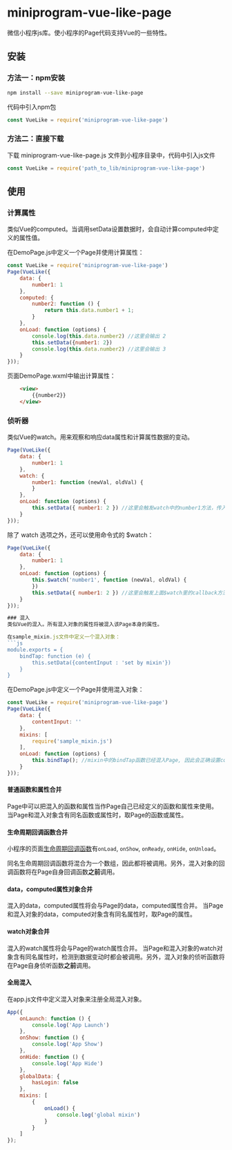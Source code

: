 # miniprogram-vue-like-page
微信小程序js库。使小程序的Page代码支持Vue的一些特性。
## 安装

### 方法一：npm安装
```bash
npm install --save miniprogram-vue-like-page
```
代码中引入npm包
```js
const VueLike = require('miniprogram-vue-like-page')
```
### 方法二：直接下载 
下载 miniprogram-vue-like-page.js 文件到小程序目录中，代码中引入js文件

```js
const VueLike = require('path_to_lib/miniprogram-vue-like-page')
```


## 使用
### 计算属性
类似Vue的computed。当调用setData设置数据时，会自动计算computed中定义的属性值。

在DemoPage.js中定义一个Page并使用计算属性：
```js
const VueLike = require('miniprogram-vue-like-page')
Page(VueLike({
    data: {
        number1: 1
    },
    computed: {
        number2: function () {
            return this.data.number1 + 1;
        }
    },
    onLoad: function (options) {
        console.log(this.data.number2) //这里会输出 2
        this.setData({number1: 2})
        console.log(this.data.number2) //这里会输出 3
    }
}));
```

页面DemoPage.wxml中输出计算属性：
```html
    <view>
        {{number2}}
    </view>
```

### 侦听器
类似Vue的watch。用来观察和响应data属性和计算属性数据的变动。
```js
Page(VueLike({
    data: {
        number1: 1
    },
    watch: {
        number1: function (newVal, oldVal) {
        }
    },
    onLoad: function (options) {
        this.setData({ number1: 2 }) //这里会触发watch中的number1方法，传入的参数newVal是2，oldVal是1
    }
}));
```
除了 watch 选项之外，还可以使用命令式的 $watch：
```js
Page(VueLike({
    data: {
        number1: 1
    },
    onLoad: function (options) {
        this.$watch('number1', function (newVal, oldVal) {
        })
        this.setData({ number1: 2 }) //这里会触发上面$watch里的callback方法，传入的参数newVal是2，oldVal是1
    }
}));

### 混入
类似Vue的混入。所有混入对象的属性将被混入该Page本身的属性。

在sample_mixin.js文件中定义一个混入对象：
```js
module.exports = {
    bindTap: function (e) {
        this.setData({contentInput : 'set by mixin'})
    }
}
```

在DemoPage.js中定义一个Page并使用混入对象：
```js
const VueLike = require('miniprogram-vue-like-page')
Page(VueLike({
    data: {
        contentInput: ''
    },
    mixins: [
        require('sample_mixin.js')
    ],
    onLoad: function (options) {
        this.bindTap(); //mixin中的bindTap函数已经混入Page, 因此会正确设置contentInput的内容
    }
}));
```

#### 普通函数和属性合并
Page中可以把混入的函数和属性当作Page自己已经定义的函数和属性来使用。
当Page和混入对象含有同名函数或属性时，取Page的函数或属性。

#### 生命周期回调函数合并
小程序的页面[生命周期回调函数](https://developers.weixin.qq.com/miniprogram/dev/framework/app-service/page.html#%E7%94%9F%E5%91%BD%E5%91%A8%E6%9C%9F%E5%9B%9E%E8%B0%83%E5%87%BD%E6%95%B0)有`onLoad`, `onShow`, `onReady`, `onHide`, `onUnload`。

同名生命周期回调函数将混合为一个数组，因此都将被调用。另外，混入对象的回调函数将在Page自身回调函数**之前**调用。

#### data，computed属性对象合并
混入的data，computed属性将会与Page的data，computed属性合并。
当Page和混入对象的data，computed对象含有同名属性时，取Page的属性。

#### watch对象合并
混入的watch属性将会与Page的watch属性合并。
当Page和混入对象的watch对象含有同名属性时，检测到数据变动时都会被调用。另外，混入对象的侦听函数将在Page自身侦听函数**之前**调用。

#### 全局混入
在app.js文件中定义混入对象来注册全局混入对象。
```js
App({
    onLaunch: function () {
        console.log('App Launch')
    },
    onShow: function () {
        console.log('App Show')
    },
    onHide: function () {
        console.log('App Hide')
    },
    globalData: {
        hasLogin: false
    },
    mixins: [
        {
            onLoad() {
                console.log('global mixin')
            }
        }
    ]
});
```
